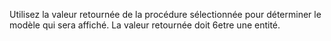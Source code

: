 Utilisez la valeur retournée de la procédure sélectionnée pour déterminer le modèle qui sera affiché.
La valeur retournée doit 6etre une entité.